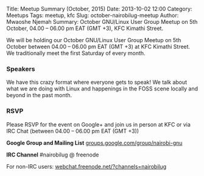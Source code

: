 Title: Meetup Summary (October, 2015)
Date: 2013-10-02 12:00
Category: Meetups
Tags: meetup, kfc
Slug: october-nairobilug-meetup
Author: Mwaoshe Njemah
Summary: October GNU/Linux User Group Meetup on 5th October, 04.00 – 06.00 pm EAT (GMT +3), KFC Kimathi Street.

We will be holding our October GNU/Linux User Group Meetup on 5th October between 04.00 – 06.00 pm EAT (GMT +3) at KFC Kimathi Street. We traditionally meet the first Saturday of every month.

### Speakers

We have this crazy format where everyone gets to speak! We talk about what we are doing with Linux and happenings in the FOSS scene locally and beyond in the past month.

### RSVP

Please RSVP for the event on Google+  and join us in person at KFC or via IRC Chat (between 04.00 – 06.00 pm EAT (GMT +3))

**Google Group and Mailing List** [groups.google.com/group/nairobi-gnu](https://groups.google.com/group/nairobi-gnu)

**IRC Channel** \#nairobilug @ freenode

For non-IRC users: [webchat.freenode.net/?channels=nairobilug](http://webchat.freenode.net/?channels=nairobilug)
